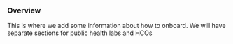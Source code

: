 ### Overview

This is where we add some information about how to onboard. We will have separate sections for public health labs and HCOs
